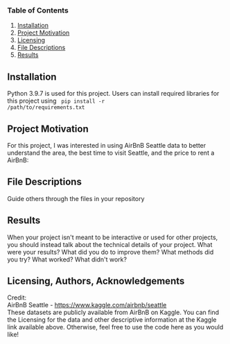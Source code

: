 ### Table of Contents
1. [Installation](#installation)
2. [Project Motivation](#project-motivation)
3. [Licensing](#licensing-authors-acknowledgements)
4. [File Descriptions](#file-descriptions)
5. [Results](#results)

## Installation
Python 3.9.7 is used for this project. Users can install required libraries for this project using <code> pip install -r /path/to/requirements.txt </code>


## Project Motivation
For this project, I was interested in using AirBnB Seattle data to better understand the area, the best time to visit Seattle, and the price to rent a AirBnB:


## File Descriptions
Guide others through the files in your repository

## Results
When your project isn't meant to be interactive or used for other projects, you should instead talk about the technical details of your project. What were your results? What did you do to improve them? What methods did you try? What worked? What didn't work?

## Licensing, Authors, Acknowledgements
Credit: <br>
AirBnB Seattle - https://www.kaggle.com/airbnb/seattle <br>
These datasets are publicly available from AirBnB on Kaggle. You can find the Licensing for the data and other descriptive information at the Kaggle link available above. Otherwise, feel free to use the code here as you would like!
